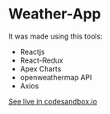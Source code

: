 # Weather-App

It was made using this tools:
* Reactjs
* React-Redux
* Apex Charts
* openweathermap API
* Axios

[See live in codesandbox.io](https://codesandbox.io/s/weather-s092x)
